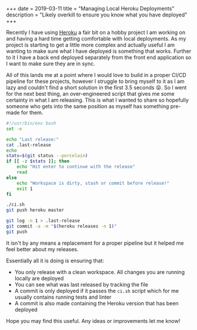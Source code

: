+++
date = 2019-03-11
title = "Managing Local Heroku Deployments"
description = "Likely overkill to ensure you know what you have deployed"
+++

Recently I have using [Heroku] a fair bit on a hobby project I am working on and
having a hard time getting comfortable with local deployments. As my project is
starting to get a little more complex and actually useful I am wanting to make
sure what I have deployed is something that works. Further to it I have a back end
deployed separately from the front end application so I want to make sure they
are in sync.

All of this lands me at a point where I would love to build in a proper CI/CD
pipeline for these projects, however I struggle to bring myself to it as I am
lazy and couldn't find a short solution in the first 3.5 seconds
:stuck_out_tongue_closed_eyes:. So I went for the next best thing, an
over-engineered script that gives me some certainty in what I am releasing. This
is what I wanted to share so hopefully someone who gets into the same position
as myself has something pre-made for them.

```bash
#!/usr/bin/env bash
set -e

echo "Last release:"
cat .last-release
echo
stats=$(git status --porcelain)
if [[ -z $stats ]]; then
    echo "Hit enter to continue with the release"
    read
else
    echo "Workspace is dirty, stash or commit before release!"
    exit 1
fi

./ci.sh
git push heroku master

git log -n 1 > .last-release
git commit -a -m "$(heroku releases -n 1)"
git push
```

It isn't by any means a replacement for a proper pipeline but it helped me feel
better about my releases.

Essentially all it is doing is ensuring that:
* You only release with a clean workspace. All changes you are running locally
  are deployed
* You can see what was last released by tracking the file
* A commit is only deployed if it passes the `ci.sh` script which for me usually
  contains running tests and linter
* A commit is also made containing the Heroku version that has been deployed

Hope you may find this useful. Any ideas or improvements let me know!

[Heroku]: https://www.heroku.com/
